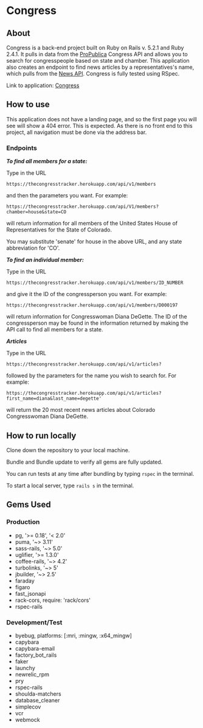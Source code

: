 # Congress

## About
Congress is a back-end project built on Ruby on Rails v. 5.2.1 and Ruby 2.4.1. It pulls in data from the [ProPublica](https://projects.propublica.org/api-docs/congress-api/members/) Congress API and allows you to search for congresspeople based on state and chamber. This application also creates an endpoint to find news articles by a representatives's name, which pulls from the [News API](https://newsapi.org/). Congress is fully tested using RSpec.

Link to application: [Congress](https://thecongresstracker.herokuapp.com/)

## How to use
This application does not have a landing page, and so the first page you will see will show a 404 error. This is expected. As there is no front end to this project, all navigation must be done via the address bar.

### Endpoints
***To find all members for a state:***

Type in the URL

```
https://thecongresstracker.herokuapp.com/api/v1/members
```

and then the parameters you want. For example:

```
https://thecongresstracker.herokuapp.com/api/V1/members?chamber=house&state=CO
```

will return information for all members of the United States House of Representatives for the State of Colorado.

You may substitute 'senate' for house in the above URL, and any state abbreviation for 'CO'.

***To find an individual member:***

Type in the URL

```
https://thecongresstracker.herokuapp.com/api/v1/members/ID_NUMBER
```

and give it the ID of the congressperson you want. For example:

```
https://thecongresstracker.herokuapp.com/api/v1/members/D000197
```

will return information for Congresswoman Diana DeGette. The ID of the congressperson may be found in the information returned by making the API call to find all members for a state.

***Articles***

Type in the URL

```
https://thecongresstracker.herokuapp.com/api/v1/articles?
```

followed by the parameters for the name you wish to search for. For example:

```
https://thecongresstracker.herokuapp.com/api/v1/articles?first_name=diana&last_name=degette'
```

will return the 20 most recent news articles about Colorado Congresswoman Diana DeGette.

## How to run locally
Clone down the repository to your local machine.

Bundle and Bundle update to verify all gems are fully updated.

You can run tests at any time after bundling by typing ``rspec`` in the terminal.

To start a local server, type ``rails s`` in the terminal.

## Gems Used
### Production

* pg, '>= 0.18', '< 2.0'
* puma, '~> 3.11'
* sass-rails, '~> 5.0'
* uglifier, '>= 1.3.0'
* coffee-rails, '~> 4.2'
* turbolinks, '~> 5'
* jbuilder, '~> 2.5'
* faraday
* figaro
* fast_jsonapi
* rack-cors, require: 'rack/cors'
* rspec-rails

### Development/Test

* byebug, platforms: [:mri, :mingw, :x64_mingw]
* capybara
* capybara-email
* factory_bot_rails
* faker
* launchy
* newrelic_rpm
* pry
* rspec-rails
* shoulda-matchers
* database_cleaner
* simplecov
* vcr
* webmock

